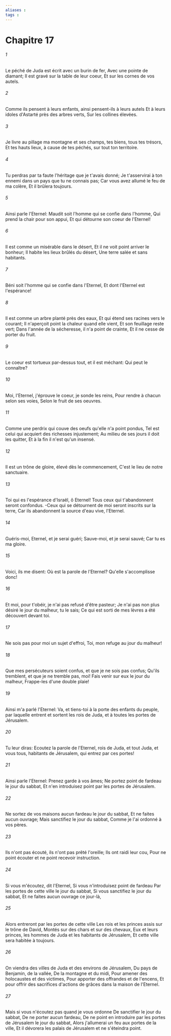 ```yaml
---
aliases : 
tags : 
---
```


# Chapitre 17

###### 1
Le péché de Juda est écrit avec un burin de fer, Avec une pointe de diamant; Il est gravé sur la table de leur coeur, Et sur les cornes de vos autels.
###### 2
Comme ils pensent à leurs enfants, ainsi pensent-ils à leurs autels Et à leurs idoles d'Astarté près des arbres verts, Sur les collines élevées.
###### 3
Je livre au pillage ma montagne et ses champs, tes biens, tous tes trésors, Et tes hauts lieux, à cause de tes péchés, sur tout ton territoire.
###### 4
Tu perdras par ta faute l'héritage que je t'avais donné; Je t'asservirai à ton ennemi dans un pays que tu ne connais pas; Car vous avez allumé le feu de ma colère, Et il brûlera toujours.
###### 5
Ainsi parle l'Eternel: Maudit soit l'homme qui se confie dans l'homme, Qui prend la chair pour son appui, Et qui détourne son coeur de l'Eternel!
###### 6
Il est comme un misérable dans le désert, Et il ne voit point arriver le bonheur; Il habite les lieux brûlés du désert, Une terre salée et sans habitants.
###### 7
Béni soit l'homme qui se confie dans l'Eternel, Et dont l'Eternel est l'espérance!
###### 8
Il est comme un arbre planté près des eaux, Et qui étend ses racines vers le courant; Il n'aperçoit point la chaleur quand elle vient, Et son feuillage reste vert; Dans l'année de la sécheresse, il n'a point de crainte, Et il ne cesse de porter du fruit.
###### 9
Le coeur est tortueux par-dessus tout, et il est méchant: Qui peut le connaître?
###### 10
Moi, l'Eternel, j'éprouve le coeur, je sonde les reins, Pour rendre à chacun selon ses voies, Selon le fruit de ses oeuvres.
###### 11
Comme une perdrix qui couve des oeufs qu'elle n'a point pondus, Tel est celui qui acquiert des richesses injustement; Au milieu de ses jours il doit les quitter, Et à la fin il n'est qu'un insensé.
###### 12
Il est un trône de gloire, élevé dès le commencement, C'est le lieu de notre sanctuaire.
###### 13
Toi qui es l'espérance d'Israël, ô Eternel! Tous ceux qui t'abandonnent seront confondus. -Ceux qui se détournent de moi seront inscrits sur la terre, Car ils abandonnent la source d'eau vive, l'Eternel.
###### 14
Guéris-moi, Eternel, et je serai guéri; Sauve-moi, et je serai sauvé; Car tu es ma gloire.
###### 15
Voici, ils me disent: Où est la parole de l'Eternel? Qu'elle s'accomplisse donc!
###### 16
Et moi, pour t'obéir, je n'ai pas refusé d'être pasteur; Je n'ai pas non plus désiré le jour du malheur, tu le sais; Ce qui est sorti de mes lèvres a été découvert devant toi.
###### 17
Ne sois pas pour moi un sujet d'effroi, Toi, mon refuge au jour du malheur!
###### 18
Que mes persécuteurs soient confus, et que je ne sois pas confus; Qu'ils tremblent, et que je ne tremble pas, moi! Fais venir sur eux le jour du malheur, Frappe-les d'une double plaie!
###### 19
Ainsi m'a parlé l'Eternel: Va, et tiens-toi à la porte des enfants du peuple, par laquelle entrent et sortent les rois de Juda, et à toutes les portes de Jérusalem.
###### 20
Tu leur diras: Ecoutez la parole de l'Eternel, rois de Juda, et tout Juda, et vous tous, habitants de Jérusalem, qui entrez par ces portes!
###### 21
Ainsi parle l'Eternel: Prenez garde à vos âmes; Ne portez point de fardeau le jour du sabbat, Et n'en introduisez point par les portes de Jérusalem.
###### 22
Ne sortez de vos maisons aucun fardeau le jour du sabbat, Et ne faites aucun ouvrage; Mais sanctifiez le jour du sabbat, Comme je l'ai ordonné à vos pères.
###### 23
Ils n'ont pas écouté, ils n'ont pas prêté l'oreille; Ils ont raidi leur cou, Pour ne point écouter et ne point recevoir instruction.
###### 24
Si vous m'écoutez, dit l'Eternel, Si vous n'introduisez point de fardeau Par les portes de cette ville le jour du sabbat, Si vous sanctifiez le jour du sabbat, Et ne faites aucun ouvrage ce jour-là,
###### 25
Alors entreront par les portes de cette ville Les rois et les princes assis sur le trône de David, Montés sur des chars et sur des chevaux, Eux et leurs princes, les hommes de Juda et les habitants de Jérusalem, Et cette ville sera habitée à toujours.
###### 26
On viendra des villes de Juda et des environs de Jérusalem, Du pays de Benjamin, de la vallée, De la montagne et du midi, Pour amener des holocaustes et des victimes, Pour apporter des offrandes et de l'encens, Et pour offrir des sacrifices d'actions de grâces dans la maison de l'Eternel.
###### 27
Mais si vous n'écoutez pas quand je vous ordonne De sanctifier le jour du sabbat, De ne porter aucun fardeau, De ne point en introduire par les portes de Jérusalem le jour du sabbat, Alors j'allumerai un feu aux portes de la ville, Et il dévorera les palais de Jérusalem et ne s'éteindra point.
